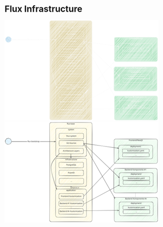 # Flux Infrastructure

![flux-relations](../images/flux-relations-dark.svg#gh-dark-mode-only)
![flux-relations](../images/flux-relations-light.svg#gh-light-mode-only)

